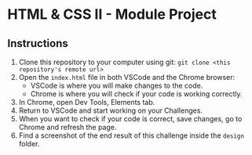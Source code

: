 # HTML & CSS II - Module Project

## Instructions

1. Clone this repository to your computer using git: `git clone <this repository's remote url>`
2. Open the `index.html` file in both VSCode and the Chrome browser:
    - VSCode is where you will make changes to the code.
    - Chrome is where you will check if your code is working correctly.
3. In Chrome, open Dev Tools, Elements tab.
4. Return to VSCode and start working on your Challenges.
5. When you want to check if your code is correct, save changes, go to Chrome and refresh the page.
6. Find a screenshot of the end result of this challenge inside the `design` folder.
